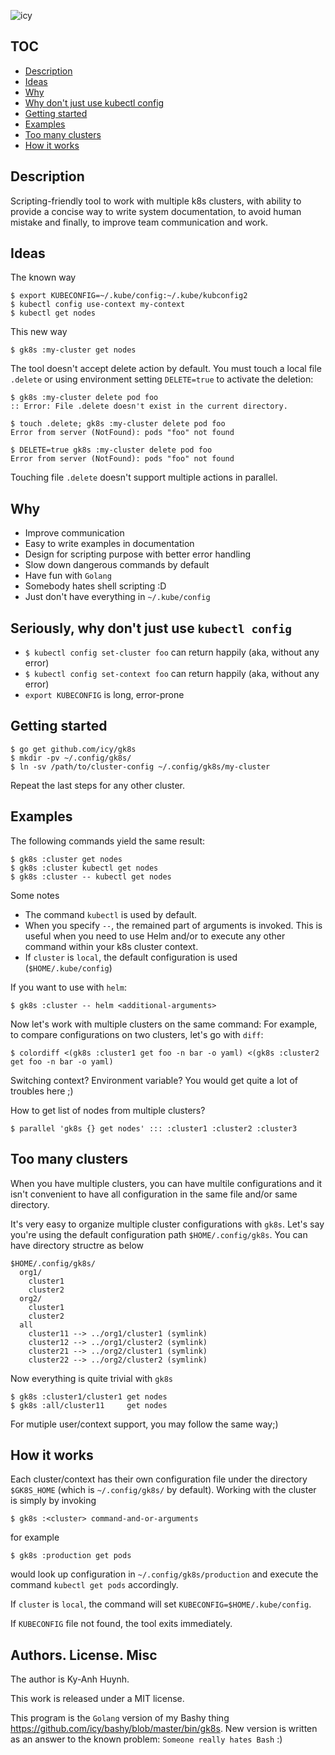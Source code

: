![icy](https://github.com/icy/gk8s/workflows/icy/badge.svg)

## TOC

* [Description](#description)
* [Ideas](#ideas)
* [Why](#why)
* [Why don't just use kubectl config](#seriously-why-dont-just-use-kubectl-config)
* [Getting started](#getting-started)
* [Examples](#examples)
* [Too many clusters](#too-many-clusters)
* [How it works](#how-it-works)

## Description

Scripting-friendly tool to work with multiple k8s clusters, with ability to provide a concise way
to write system documentation, to avoid human mistake and finally, to improve team communication and work.

## Ideas

The known way

```
$ export KUBECONFIG=~/.kube/config:~/.kube/kubconfig2
$ kubectl config use-context my-context
$ kubectl get nodes
```

This new way

```
$ gk8s :my-cluster get nodes
```

The tool doesn't accept delete action by default.
You must touch a local file `.delete` or using environment setting `DELETE=true`
to activate the deletion:

```
$ gk8s :my-cluster delete pod foo
:: Error: File .delete doesn't exist in the current directory.

$ touch .delete; gk8s :my-cluster delete pod foo
Error from server (NotFound): pods "foo" not found

$ DELETE=true gk8s :my-cluster delete pod foo
Error from server (NotFound): pods "foo" not found
```

Touching file `.delete` doesn't support multiple actions in parallel.

## Why

* Improve communication
* Easy to write examples in documentation
* Design for scripting purpose with better error handling
* Slow down dangerous commands by default
* Have fun with `Golang`
* Somebody hates shell scripting :D
* Just don't have everything in `~/.kube/config`

## Seriously, why don't just use `kubectl config`

* `$ kubectl config set-cluster foo` can return happily (aka, without any error)
* `$ kubectl config set-context foo` can return happily (aka, without any error)
* `export KUBECONFIG` is long, error-prone

## Getting started

```
$ go get github.com/icy/gk8s
$ mkdir -pv ~/.config/gk8s/
$ ln -sv /path/to/cluster-config ~/.config/gk8s/my-cluster
```

Repeat the last steps for any other cluster.

## Examples

The following commands yield the same result:

```
$ gk8s :cluster get nodes
$ gk8s :cluster kubectl get nodes
$ gk8s :cluster -- kubectl get nodes
```

Some notes

* The command `kubectl` is used by default.
* When you specify `--`, the remained part of arguments is invoked.
  This is useful when you need to use Helm and/or to execute any other command
  within your k8s cluster context.
* If `cluster` is `local`, the default configuration is used
  (`$HOME/.kube/config`)

If you want to use with `helm`:

```
$ gk8s :cluster -- helm <additional-arguments>
```

Now let's work with multiple clusters on the same command: For example,
to compare configurations on two clusters, let's go with `diff`:

```
$ colordiff <(gk8s :cluster1 get foo -n bar -o yaml) <(gk8s :cluster2 get foo -n bar -o yaml)
```

Switching context? Environment variable? You would get quite a lot of
troubles here ;)

How to get list of nodes from multiple clusters?

```
$ parallel 'gk8s {} get nodes' ::: :cluster1 :cluster2 :cluster3
```

## Too many clusters

When you have multiple clusters, you can have multile configurations
and it isn't convenient to have all configuration in the same file
and/or same directory.

It's very easy to organize multiple cluster configurations with `gk8s`.
Let's say you're using the default configuration path `$HOME/.config/gk8s`.
You can have directory structre as below

```
$HOME/.config/gk8s/
  org1/
    cluster1
    cluster2
  org2/
    cluster1
    cluster2
  all
    cluster11 --> ../org1/cluster1 (symlink)
    cluster12 --> ../org1/cluster2 (symlink)
    cluster21 --> ../org2/cluster1 (symlink)
    cluster22 --> ../org2/cluster2 (symlink)
```

Now everything is quite trivial with `gk8s`

```
$ gk8s :cluster1/cluster1 get nodes
$ gk8s :all/cluster11     get nodes
```

For mutiple user/context support, you may follow the same way;)

## How it works

Each cluster/context has their own configuration file under
the directory `$GK8S_HOME` (which is `~/.config/gk8s/` by default).
Working with the cluster is simply by invoking

```
$ gk8s :<cluster> command-and-or-arguments
```

for example

```
$ gk8s :production get pods
```

would look up configuration in `~/.config/gk8s/production`
and execute the command `kubectl get pods` accordingly.

If `cluster` is `local`, the command will set `KUBECONFIG=$HOME/.kube/config`.

If `KUBECONFIG` file not found, the tool exits immediately.

## Authors. License. Misc

The author is Ky-Anh Huynh.

This work is released under a MIT license.

This program is the `Golang` version of my Bashy thing
https://github.com/icy/bashy/blob/master/bin/gk8s.
New version is written as an answer to the known problem:
`Someone really hates Bash` :)
